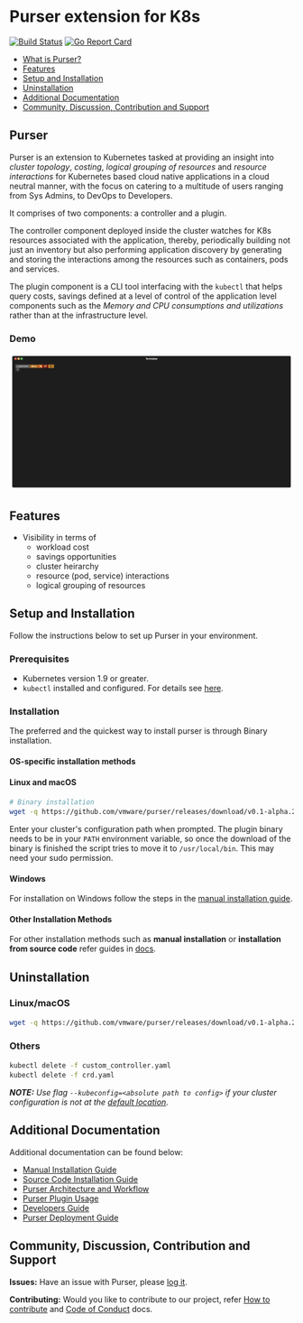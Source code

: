 # Purser extension for K8s

[![Build Status](https://travis-ci.org/vmware/purser.svg?branch=master)](https://travis-ci.org/vmware/purser) [![Go Report Card](https://goreportcard.com/badge/github.com/vmware/purser)](https://goreportcard.com/report/github.com/vmware/purser)

- [What is Purser?](#purser)
- [Features](#features)
- [Setup and Installation](#setup-and-installation)
- [Uninstallation](#uninstallation)
- [Additional Documentation](#additional-documentation)
- [Community, Discussion, Contribution and Support](#community-discussion-contribution-and-support)

## Purser

Purser is an extension to Kubernetes tasked at providing an insight into *cluster topology*, *costing*, *logical grouping of resources* and *resource interactions* for Kubernetes based cloud native applications in a cloud neutral manner, with the focus on catering to a multitude of users ranging from Sys Admins, to DevOps to Developers.

It comprises of two components: a controller and a plugin.  

The controller component deployed inside the cluster watches for K8s resources associated with the application, thereby, periodically building not just an inventory but also performing application discovery by generating and storing the interactions among the resources such as containers, pods and services.

The plugin component is a CLI tool interfacing with the `kubectl` that helps query costs, savings defined at a level of control of the application level components such as the _Memory and CPU consumptions and utilizations_ rather than at the infrastructure level.

### Demo

![demo](/docs/img/example.gif)

## Features

- Visibility in terms of
  - workload cost
  - savings opportunities
  - cluster heirarchy
  - resource (pod, service) interactions
  - logical grouping of resources

## Setup and Installation

Follow the instructions below to set up Purser in your environment.  

### Prerequisites

- Kubernetes version 1.9 or greater.
- `kubectl` installed and configured. For details see [here](https://kubernetes.io/docs/tasks/tools/install-kubectl/).

### Installation

The preferred and the quickest way to install purser is through Binary installation.

#### OS-specific installation methods

#### Linux and macOS

``` bash
# Binary installation
wget -q https://github.com/vmware/purser/releases/download/v0.1-alpha.2/purser-install.sh && sh purser-install.sh
```

Enter your cluster's configuration path when prompted. The plugin binary needs to be in your `PATH` environment variable, so once the download of the binary is finished the script tries to move it to `/usr/local/bin`. This may need your sudo permission.

#### Windows

For installation on Windows follow the steps in the [manual installation guide](./docs/manual-installation.md).

#### Other Installation Methods

For other installation methods such as **manual installation** or **installation from source code** refer guides in [docs](./docs).

## Uninstallation

### Linux/macOS

``` bash
wget -q https://github.com/vmware/purser/releases/download/v0.1-alpha.2/purser-uninstall.sh && sh purser-uninstall.sh
```

### Others

``` bash
kubectl delete -f custom_controller.yaml
kubectl delete -f crd.yaml
```

_**NOTE:** Use flag `--kubeconfig=<absolute path to config>` if your cluster configuration is not at the [default location](https://kubernetes.io/docs/concepts/configuration/organize-cluster-access-kubeconfig/#the-kubeconfig-environment-variable)._

## Additional Documentation

Additional documentation can be found below:

- [Manual Installation Guide](https://github.com/vmware/purser/blob/master/docs/manual-installation.md)
- [Source Code Installation Guide](https://github.com/vmware/purser/blob/master/docs/sourcecode-installation.md)
- [Purser Architecture and Workflow](https://github.com/vmware/purser/blob/master/docs/architecture.md)
- [Purser Plugin Usage](https://github.com/vmware/purser/blob/master/docs/plugin-usage.md)
- [Developers Guide](https://github.com/vmware/purser/blob/master/docs/developers-guide.md)
- [Purser Deployment Guide](https://github.com/vmware/purser/blob/master/docs/purser-deployment.md)

## Community, Discussion, Contribution and Support

**Issues:** Have an issue with Purser, please [log it](https://github.com/vmware/purser/issues).

**Contributing:** Would you like to contribute to our project, refer [How to contribute](./CONTRIBUTING.md) and [Code of Conduct](./CODE_OF_CONDUCT.md) docs.
